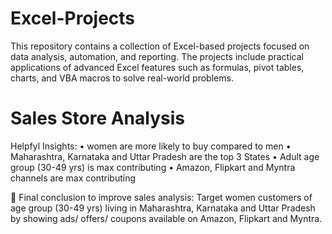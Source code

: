 # Excel-Projects
This repository contains a collection of Excel-based projects focused on data analysis, automation, and reporting. The projects include practical applications of advanced Excel features such as formulas, pivot tables, charts, and VBA macros to solve real-world problems.

# Sales Store Analysis 
Helpfyl Insights:
•	women are more likely to buy compared to men 
•	Maharashtra, Karnataka and Uttar Pradesh are the top 3 States
•	Adult age group (30-49 yrs) is max contributing
•	Amazon, Flipkart and Myntra channels are max contributing

	Final conclusion to improve sales analysis:
Target women customers of age group (30-49 yrs) living in Maharashtra, Karnataka and Uttar Pradesh
by showing ads/ offers/ coupons available on Amazon, Flipkart and Myntra.
